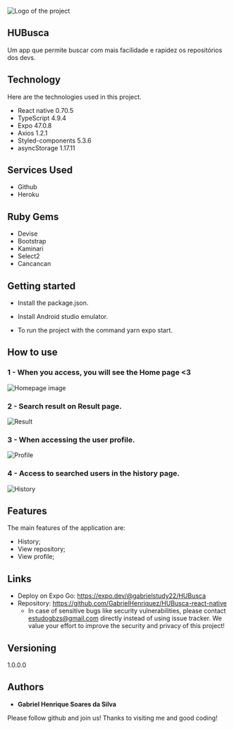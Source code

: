 
![Logo of the project](https://github.com/GabrielHenriquez/HUBusca-react-native/blob/main/assets/readme/logo.jpg)


## HUBusca
Um app que permite buscar com mais facilidade e rapidez os repositórios dos
devs.


## Technology 

Here are the technologies used in this project.

* React native 0.70.5
* TypeScript 4.9.4
* Expo 47.0.8
* Axios 1.2.1
* Styled-components 5.3.6
* asyncStorage 1.17.11

## Services Used

* Github
* Heroku

## Ruby Gems

* Devise
* Bootstrap
* Kaminari
* Select2
* Cancancan


## Getting started

* Install the package.json.
 
* Install Android studio emulator.
  
* To run the project with the command yarn expo start.


## How to use

### 1 - When you access, you will see the Home page <3

![Homepage image](https://github.com/GabrielHenriquez/HUBusca-react-native/blob/main/assets/readme/Tela%20Home.jpg)

### 2 - Search result on Result page.

![Result](https://github.com/GabrielHenriquez/HUBusca-react-native/blob/main/assets/readme/Tela%20Result.jpg)

### 3 - When accessing the user profile.

![Profile](https://github.com/GabrielHenriquez/HUBusca-react-native/blob/main/assets/readme/Tela%20Profile.jpg)

### 4 - Access to searched users in the history page.

![History](https://github.com/GabrielHenriquez/HUBusca-react-native/blob/main/assets/readme/Tela%20Historic.jpg)


## Features

The main features of the application are:
 - History;
 - View repository;
 - View profile;


## Links
  - Deploy on Expo Go: https://expo.dev/@gabrielstudy22/HUBusca
  - Repository: https://github.com/GabrielHenriquez/HUBusca-react-native
    - In case of sensitive bugs like security vulnerabilities, please contact
      estudogbzs@gmail.com directly instead of using issue tracker. We value your effort
      to improve the security and privacy of this project!

  ## Versioning

  1.0.0.0


  ## Authors

  * **Gabriel Henrique Soares da Silva** 

  Please follow github and join us!
  Thanks to visiting me and good coding!
